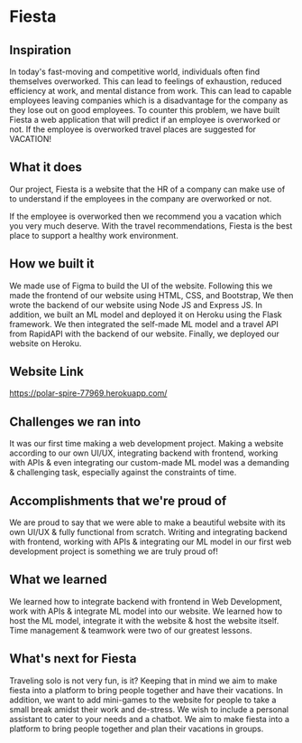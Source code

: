 # Fiesta
## Inspiration
In today's fast-moving and competitive world, individuals often find themselves overworked. This can lead to feelings of exhaustion, reduced efficiency at work, and mental distance from work. This can lead to capable employees leaving companies which is a disadvantage for the company as they lose out on good employees. To counter this problem, we have built Fiesta a web application that will predict if an employee is overworked or not. If the employee is overworked travel places are suggested for VACATION!

## What it does
Our project, Fiesta is a website that the HR of a company can make use of to understand if the employees in the company are overworked or not.

If the employee is overworked then we recommend you a vacation which you very much deserve. With the travel recommendations, Fiesta is the best place to support a healthy work environment.

## How we built it
We made use of Figma to build the UI of the website. Following this we made the frontend of our website using HTML, CSS, and Bootstrap, We then wrote the backend of our website using Node JS and Express JS. In addition, we built an ML model and deployed it on Heroku using the Flask framework. We then integrated the self-made ML model and a travel API from RapidAPI with the backend of our website. Finally, we deployed our website on Heroku.

## Website Link
https://polar-spire-77969.herokuapp.com/

## Challenges we ran into
It was our first time making a web development project. Making a website according to our own UI/UX, integrating backend with frontend, working with APIs & even integrating our custom-made ML model was a demanding & challenging task, especially against the constraints of time.

## Accomplishments that we're proud of
We are proud to say that we were able to make a beautiful website with its own UI/UX & fully functional from scratch. Writing and integrating backend with frontend, working with APIs & integrating our  ML model in our first web development project is something we are truly proud of!

## What we learned
We learned how to integrate backend with frontend in Web Development, work with APIs & integrate ML model into our website. We learned how to host the ML model, integrate it with the website & host the website itself. Time management & teamwork were two of our greatest lessons.

## What's next for Fiesta
Traveling solo is not very fun, is it? Keeping that in mind we aim to make fiesta into a platform to bring people together and have their vacations. In addition, we want to add mini-games to the website for people to take a small break amidst their work and de-stress. We wish to include a  personal assistant to cater to your needs and a chatbot. We aim to make fiesta into a platform to bring people together and plan their vacations in groups.
